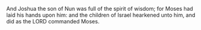And Joshua the son of Nun was full of the spirit of wisdom; for Moses had laid his hands upon him: and the children of Israel hearkened unto him, and did as the LORD commanded Moses.
